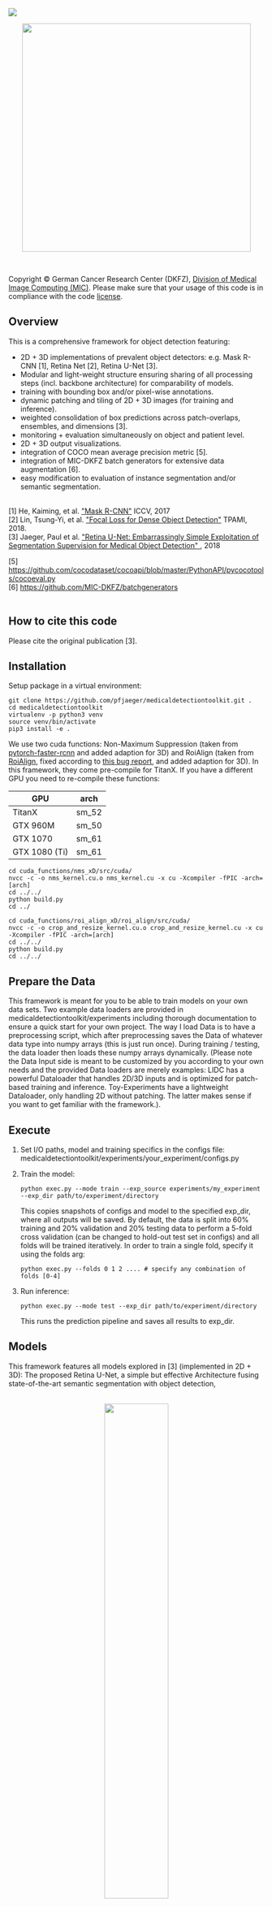 


[<img src="https://img.shields.io/badge/chat-slack%20channel-75BBC4.svg">](https://join.slack.com/t/mdtoolkit/shared_invite/enQtNTQ3MjY2MzE0MDg2LWNjY2I2Njc5MTY0NmM0ZWIxNmQwZDRhYzk2MDdhM2QxYjliYTcwYzhkNTAxYmRkMDA0MjcyNDMyYjllNTZhY2M)
<p align="center"><img src="assets/mdt_logo_2.png"  width=450></p><br>

Copyright © German Cancer Research Center (DKFZ), <a href="https://www.dkfz.de/en/mic/index.php">Division of Medical Image Computing (MIC)</a>. Please make sure that your usage of this code is in compliance with the code <a href="https://github.com/pfjaeger/medicaldetectiontoolkit/blob/master/LICENSE">license</a>.  

## Overview
This is a comprehensive framework for object detection featuring:
- 2D + 3D implementations of prevalent object detectors: e.g. Mask R-CNN [1], Retina Net [2], Retina U-Net [3]. 
- Modular and light-weight structure ensuring sharing of all processing steps (incl. backbone architecture) for comparability of models.
- training with bounding box and/or pixel-wise annotations.
- dynamic patching and tiling of 2D + 3D images (for training and inference).
- weighted consolidation of box predictions across patch-overlaps, ensembles, and dimensions [3].
- monitoring + evaluation simultaneously on object and patient level. 
- 2D + 3D output visualizations.
- integration of COCO mean average precision metric [5]. 
- integration of MIC-DKFZ batch generators for extensive data augmentation [6].
- easy modification to evaluation of instance segmentation and/or semantic segmentation.
<br/>
[1] He, Kaiming, et al.  <a href="https://arxiv.org/abs/1703.06870">"Mask R-CNN"</a> ICCV, 2017<br>
[2] Lin, Tsung-Yi, et al.  <a href="https://arxiv.org/abs/1708.02002">"Focal Loss for Dense Object Detection"</a> TPAMI, 2018.<br>
[3] Jaeger, Paul et al. <a href="http://arxiv.org/abs/1811.08661"> "Retina U-Net: Embarrassingly Simple Exploitation
of Segmentation Supervision for Medical Object Detection" </a>, 2018

[5] https://github.com/cocodataset/cocoapi/blob/master/PythonAPI/pycocotools/cocoeval.py<br/>
[6] https://github.com/MIC-DKFZ/batchgenerators<br/><br>

## How to cite this code
Please cite the original publication [3].

## Installation
Setup package in a virtual environment:
```
git clone https://github.com/pfjaeger/medicaldetectiontoolkit.git .
cd medicaldetectiontoolkit
virtualenv -p python3 venv
source venv/bin/activate
pip3 install -e .
```

We use two cuda functions: Non-Maximum Suppression (taken from [pytorch-faster-rcnn](https://github.com/ruotianluo/pytorch-faster-rcnn) and added adaption for 3D) and RoiAlign (taken from [RoiAlign](https://github.com/longcw/RoIAlign.pytorch), fixed according to [this bug report](https://hackernoon.com/how-tensorflows-tf-image-resize-stole-60-days-of-my-life-aba5eb093f35), and added adaption for 3D). In this framework, they come pre-compile for TitanX. If you have a different GPU you need to re-compile these functions:


| GPU | arch |
| --- | --- |
| TitanX | sm_52 |
| GTX 960M | sm_50 |
| GTX 1070 | sm_61 |
| GTX 1080 (Ti) | sm_61 |
  
```
cd cuda_functions/nms_xD/src/cuda/
nvcc -c -o nms_kernel.cu.o nms_kernel.cu -x cu -Xcompiler -fPIC -arch=[arch]
cd ../../
python build.py
cd ../

cd cuda_functions/roi_align_xD/roi_align/src/cuda/
nvcc -c -o crop_and_resize_kernel.cu.o crop_and_resize_kernel.cu -x cu -Xcompiler -fPIC -arch=[arch]
cd ../../
python build.py
cd ../../
```

## Prepare the Data
This framework is meant for you to be able to train models on your own data sets. 
Two example data loaders are provided in medicaldetectiontoolkit/experiments including thorough documentation to ensure a quick start for your own project. The way I load Data is to have a preprocessing script, which after preprocessing saves the Data of whatever data type into numpy arrays (this is just run once). During training / testing, the data loader then loads these numpy arrays dynamically. (Please note the Data Input side is meant to be customized by you according to your own needs and the provided Data loaders are merely examples: LIDC has a powerful Dataloader that handles 2D/3D inputs and is optimized for patch-based training and inference. Toy-Experiments have a lightweight Dataloader, only handling 2D without patching. The latter makes sense if you want to get familiar with the framework.).

## Execute
1. Set I/O paths, model and training specifics in the configs file: medicaldetectiontoolkit/experiments/your_experiment/configs.py
2. Train the model: 

    ```
    python exec.py --mode train --exp_source experiments/my_experiment --exp_dir path/to/experiment/directory       
    ``` 
    This copies snapshots of configs and model to the specified exp_dir, where all outputs will be saved. By default, the data is split into 60% training and 20% validation and 20% testing data to perform a 5-fold cross validation (can be changed to hold-out test set in configs) and all folds will be trained iteratively. In order to train a single fold, specify it using the folds arg: 
    ```
    python exec.py --folds 0 1 2 .... # specify any combination of folds [0-4]
    ```
3. Run inference:
    ```
    python exec.py --mode test --exp_dir path/to/experiment/directory 
    ```
    This runs the prediction pipeline and saves all results to exp_dir.
    
    
## Models

This framework features all models explored in [3] (implemented in 2D + 3D): The proposed Retina U-Net, a simple but effective Architecture fusing state-of-the-art semantic segmentation with object detection,<br><br>
<p align="center"><img src="assets/retu_figure.png"  width=50%></p><br>
also implementations of prevalent object detectors, such as Mask R-CNN, Faster R-CNN+ (Faster R-CNN w\ RoIAlign), Retina Net, U-Faster R-CNN+ (the two stage counterpart of Retina U-Net: Faster R-CNN with auxiliary semantic segmentation), DetU-Net (a U-Net like segmentation architecture with heuristics for object detection.)<br><br><br>
<p align="center"><img src="assets/baseline_figure.png"  width=85%></p><br>

## Training annotations
This framework features training with pixelwise and/or bounding box annotations. To overcome the issue of box coordinates in 
data augmentation, we feed the annotation masks through data augmentation (create a pseudo mask, if only bounding box annotations provided) and draw the boxes afterwards.<br><br>
<p align="center"><img src="assets/annotations.png"  width=85%></p><br>


The framework further handles two types of pixel-wise annotations: 

1. A label map with individual ROIs identified by increasing label values, accompanied by a vector containing in each position the class target for the lesion with the corresponding label (for this mode set get_rois_from_seg_flag = False when calling ConvertSegToBoundingBoxCoordinates in your Data Loader).
2. A binary label map. There is only one foreground class and single lesions are not identified. All lesions have the same class target (foreground). In this case the Dataloader runs a Connected Component Labelling algorithm to create processable lesion - class target pairs on the fly (for this mode set get_rois_from_seg_flag = True when calling ConvertSegToBoundingBoxCoordinates in your Data Loader). 

## Prediction pipeline
This framework provides an inference module, which automatically handles patching of inputs, and tiling, ensembling, and weighted consolidation of output predictions:<br><br><br>
<img src="assets/prediction_pipeline.png" ><br><br>


## Consolidation of predictions (Weighted Box Clustering)
Multiple predictions of the same image (from  test time augmentations, tested epochs and overlapping patches), result in a high amount of boxes (or cubes), which need to be consolidated. In semantic segmentation, the final output would typically be obtained by averaging every pixel over all predictions. As described in [3], **weighted box clustering** (WBC) does this for box predictions:<br>
<p align="center"><img src="assets/wcs_text.png"  width=650><br><br></p>
<p align="center"><img src="assets/wcs_readme.png"  width=800><br><br></p>



## Visualization / Monitoring
By default, loss functions and performance metrics are monitored:<br><br><br>
<img src="assets/loss_monitoring.png"  width=700><br>
<hr>
Histograms of matched output predictions for training/validation/testing are plotted per foreground class:<br><br><br>
<img src="assets/hist_example.png"  width=550>
<hr>
Input images + ground truth annotations + output predictions of a sampled validation abtch are plotted after each epoch (here 2D sampled slice with +-3 neighbouring context slices in channels):<br><br><br>
<img src="assets/output_monitoring_1.png"  width=750>
<hr>
Zoomed into the last two lines of the plot:<br><br><br>
<img src="assets/output_monitoring_2.png"  width=700>


## License
This framework is published under the [Apache License Version 2.0](LICENSE).





